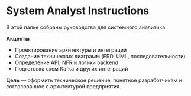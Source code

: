 # System Analyst Instructions

В этой папке собраны руководства для системного аналитика.

**Акценты**
- Проектирование архитектуры и интеграций
- Создание технических диаграмм (ERD, UML, последовательности)
- Определение API, NFR и логики backend
- Подготовка схем Kafka и других интеграций

**Цель** — оформить техническое решение, понятное разработчикам и согласованное с архитектурой предприятия. 